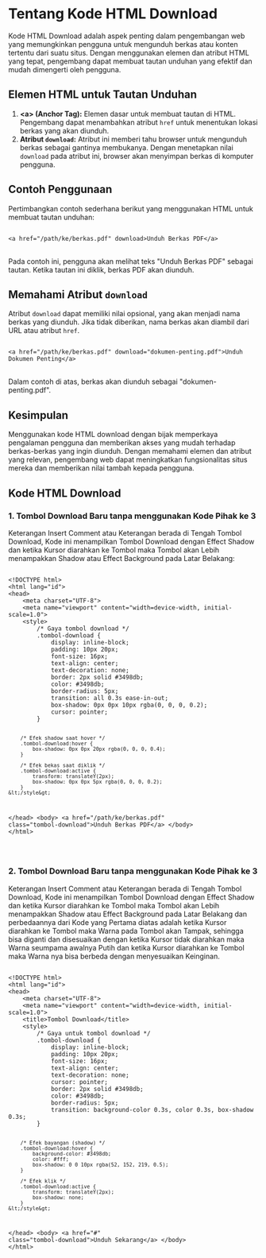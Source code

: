 <h1>Tentang Kode HTML Download</h1>
<p>Kode HTML Download adalah aspek penting dalam pengembangan web yang memungkinkan pengguna untuk mengunduh berkas atau konten tertentu dari suatu situs. Dengan menggunakan elemen dan atribut HTML yang tepat, pengembang dapat membuat tautan unduhan yang efektif dan mudah dimengerti oleh pengguna.</p>
<h2>Elemen HTML untuk Tautan Unduhan</h2>
<ol>
<li>
<strong>&lt;a&gt; (Anchor Tag):</strong>
Elemen dasar untuk membuat tautan di HTML. Pengembang dapat menambahkan atribut <code>href</code> untuk menentukan lokasi berkas yang akan diunduh.
</li>
<li>
<strong>Atribut <code>download</code>:</strong>
Atribut ini memberi tahu browser untuk mengunduh berkas sebagai gantinya membukanya. Dengan menetapkan nilai <code>download</code> pada atribut ini, browser akan menyimpan berkas di komputer pengguna.
</li>
</ol>
<h2>Contoh Penggunaan</h2>
<p>
Pertimbangkan contoh sederhana berikut yang menggunakan HTML untuk membuat tautan unduhan:
</p>
<pre>
<code>
&lt;a href="/path/ke/berkas.pdf" download&gt;Unduh Berkas PDF&lt;/a&gt;
</code>
</pre>
<p>
Pada contoh ini, pengguna akan melihat teks "Unduh Berkas PDF" sebagai tautan. Ketika tautan ini diklik, berkas PDF akan diunduh.
</p>
<h2>Memahami Atribut <code>download</code></h2>
<p>
Atribut <code>download</code> dapat memiliki nilai opsional, yang akan menjadi nama berkas yang diunduh. Jika tidak diberikan, nama berkas akan diambil dari URL atau atribut <code>href</code>.
</p>
<pre>
<code>
&lt;a href="/path/ke/berkas.pdf" download="dokumen-penting.pdf"&gt;Unduh Dokumen Penting&lt;/a&gt;
</code>
</pre>
<p>
Dalam contoh di atas, berkas akan diunduh sebagai "dokumen-penting.pdf".
</p>
<h2>Kesimpulan</h2>
<p>
Menggunakan kode HTML download dengan bijak memperkaya pengalaman pengguna dan memberikan akses yang mudah terhadap berkas-berkas yang ingin diunduh. Dengan memahami elemen dan atribut yang relevan, pengembang web dapat meningkatkan fungsionalitas situs mereka dan memberikan nilai tambah kepada pengguna.
</p>
<h2>Kode HTML Download</h2>
<h3>1. Tombol Download Baru tanpa menggunakan Kode Pihak ke 3</h3>
<p>Keterangan Insert Comment atau Keterangan berada di Tengah Tombol Download, Kode ini menampilkan Tombol Download dengan Effect Shadow dan ketika Kursor diarahkan ke Tombol maka Tombol akan Lebih menampakkan Shadow atau Effect Background pada Latar Belakang:<p>
<pre>
<code>
&lt;!DOCTYPE html&gt;
&lt;html lang=&quot;id&quot;&gt;
&lt;head&gt;
    &lt;meta charset=&quot;UTF-8&quot;&gt;
    &lt;meta name=&quot;viewport&quot; content=&quot;width=device-width, initial-scale=1.0&quot;&gt;
    &lt;style&gt;
        /* Gaya tombol download */
        .tombol-download {
            display: inline-block;
            padding: 10px 20px;
            font-size: 16px;
            text-align: center;
            text-decoration: none;
            border: 2px solid #3498db;
            color: #3498db;
            border-radius: 5px;
            transition: all 0.3s ease-in-out;
            box-shadow: 0px 0px 10px rgba(0, 0, 0, 0.2);
            cursor: pointer;
        }

        /* Efek shadow saat hover */
        .tombol-download:hover {
            box-shadow: 0px 0px 20px rgba(0, 0, 0, 0.4);
        }

        /* Efek bekas saat diklik */
        .tombol-download:active {
            transform: translateY(2px);
            box-shadow: 0px 0px 5px rgba(0, 0, 0, 0.2);
        }
    &lt;/style&gt;
&lt;/head&gt;
&lt;body&gt;
    &lt;a href=&quot;/path/ke/berkas.pdf&quot; class=&quot;tombol-download&quot;&gt;Unduh Berkas PDF&lt;/a&gt;
&lt;/body&gt;
&lt;/html&gt;
</pre>
</code>

<h3>2. Tombol Download Baru tanpa menggunakan Kode Pihak ke 3</h3>
<p>Keterangan Insert Comment atau Keterangan berada di Tengah Tombol Download, Kode ini menampilkan Tombol Download dengan Effect Shadow dan ketika Kursor diarahkan ke Tombol maka Tombol akan Lebih menampakkan Shadow atau Effect Background pada Latar Belakang dan perbedaannya dari Kode yang Pertama diatas adalah ketika Kursor diarahkan ke Tombol maka Warna pada Tombol akan Tampak, sehingga bisa diganti dan disesuaikan dengan ketika Kursor tidak diarahkan maka Warna seumpama awalnya Putih dan ketika Kursor diarahkan ke Tombol maka Warna nya bisa berbeda dengan menyesuaikan Keinginan.</p>
<pre>
<code>
&lt;!DOCTYPE html&gt;
&lt;html lang=&quot;id&quot;&gt;
&lt;head&gt;
    &lt;meta charset=&quot;UTF-8&quot;&gt;
    &lt;meta name=&quot;viewport&quot; content=&quot;width=device-width, initial-scale=1.0&quot;&gt;
    &lt;title&gt;Tombol Download&lt;/title&gt;
    &lt;style&gt;
        /* Gaya untuk tombol download */
        .tombol-download {
            display: inline-block;
            padding: 10px 20px;
            font-size: 16px;
            text-align: center;
            text-decoration: none;
            cursor: pointer;
            border: 2px solid #3498db;
            color: #3498db;
            border-radius: 5px;
            transition: background-color 0.3s, color 0.3s, box-shadow 0.3s;
        }

        /* Efek bayangan (shadow) */
        .tombol-download:hover {
            background-color: #3498db;
            color: #fff;
            box-shadow: 0 0 10px rgba(52, 152, 219, 0.5);
        }

        /* Efek klik */
        .tombol-download:active {
            transform: translateY(2px);
            box-shadow: none;
        }
    &lt;/style&gt;
&lt;/head&gt;
&lt;body&gt;
    &lt;a href=&quot;#&quot; class=&quot;tombol-download&quot;&gt;Unduh Sekarang&lt;/a&gt;
&lt;/body&gt;
&lt;/html&gt;
</pre>
</code>
